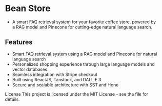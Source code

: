 # Bean Store
- A smart FAQ retrieval system for your favorite coffee store, powered by a RAG model and Pinecone for cutting-edge natural language search.

## Features
- Smart FAQ retrieval system using a RAG model and Pinecone for natural language search
- Personalized shopping experience through large language models and vector databases
- Seamless integration with Stripe checkout
- Built using ReactJS, Tanstack, and DALL·E 3
- Secure and scalable architecture with SST and Hono

License
This project is licensed under the MIT License - see the  file for details.
